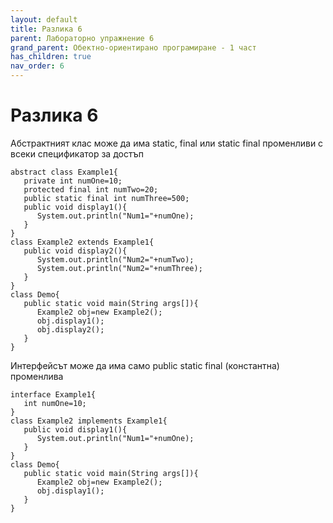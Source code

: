 ```yaml
---
layout: default
title: Разлика 6
parent: Лабораторно упражнение 6
grand_parent: Обектно-ориентирано програмиране - 1 част
has_children: true
nav_order: 6
---
```

# Разлика 6

Абстрактният клас може да има static, final или static final променливи с всеки спецификатор за достъп

```
abstract class Example1{
   private int numOne=10;
   protected final int numTwo=20;
   public static final int numThree=500;
   public void display1(){
      System.out.println("Num1="+numOne);
   }
}
class Example2 extends Example1{
   public void display2(){
      System.out.println("Num2="+numTwo);
      System.out.println("Num2="+numThree);
   }
}
class Demo{
   public static void main(String args[]){
      Example2 obj=new Example2(); 
      obj.display1();
      obj.display2();
   }
}
```

Интерфейсът може да има само public static final (константна) променлива

```
interface Example1{
   int numOne=10;
}
class Example2 implements Example1{
   public void display1(){
      System.out.println("Num1="+numOne);
   }
}
class Demo{
   public static void main(String args[]){
      Example2 obj=new Example2();
      obj.display1();
   }
}
```
